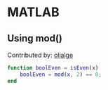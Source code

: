 # MATLAB

## Using mod()
Contributed by: [olialge](https://github.com/olialge)

```MATLAB
function boolEven = isEven(x)
    boolEven = mod(x, 2) == 0;
end
```
